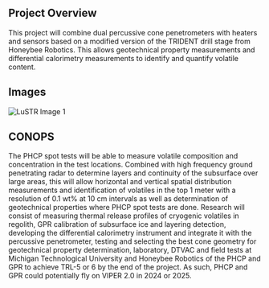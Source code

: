 ## Project Overview
This project will combine dual percussive cone penetrometers with heaters and sensors based on a modified version of the TRIDENT drill stage from Honeybee Robotics. This allows geotechnical property measurements and differential calorimetry measurements to identify and quantify volatile content.

## Images
![LuSTR Image 1](/projects/lustr/icon.jpg)

## CONOPS
The PHCP spot tests will be able to measure volatile composition and concentration in the test locations. Combined with high frequency ground penetrating radar to determine layers and continuity of the subsurface over large areas, this will allow horizontal and vertical spatial distribution measurements and identification of volatiles in the top 1 meter with a resolution of 0.1 wt% at 10 cm intervals as well as determination of geotechnical properties where PHCP spot tests are done. Research will consist of measuring thermal release profiles of cryogenic volatiles in regolith, GPR calibration of subsurface ice and layering detection, developing the differential calorimetry instrument and integrate it with the percussive penetrometer, testing and selecting the best cone geometry for geotechnical property determination, laboratory, DTVAC and field tests at Michigan Technological University and Honeybee Robotics of the PHCP and GPR to achieve TRL-5 or 6 by the end of the project. As such, PHCP and GPR could potentially fly on VIPER 2.0 in 2024 or 2025. 